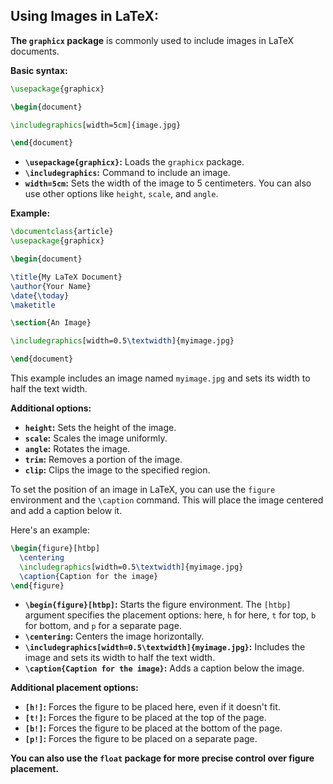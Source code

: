 ## Using Images in LaTeX:

**The `graphicx` package** is commonly used to include images in LaTeX documents.

**Basic syntax:**

```latex
\usepackage{graphicx}

\begin{document}

\includegraphics[width=5cm]{image.jpg}

\end{document}
```

* **`\usepackage{graphicx}`:** Loads the `graphicx` package.
* **`\includegraphics`:** Command to include an image.
* **`width=5cm`:** Sets the width of the image to 5 centimeters. You can also use other options like `height`, `scale`, and `angle`.

**Example:**

```latex
\documentclass{article}
\usepackage{graphicx}

\begin{document}

\title{My LaTeX Document}
\author{Your Name}
\date{\today}
\maketitle

\section{An Image}

\includegraphics[width=0.5\textwidth]{myimage.jpg}

\end{document}
```

This example includes an image named `myimage.jpg` and sets its width to half the text width.

**Additional options:**

* **`height`:** Sets the height of the image.
* **`scale`:** Scales the image uniformly.
* **`angle`:** Rotates the image.
* **`trim`:** Removes a portion of the image.
* **`clip`:** Clips the image to the specified region.

To set the position of an image in LaTeX, you can use the `figure` environment and the `\caption` command.
This will place the image centered and add a caption below it.

Here's an example:

```latex
\begin{figure}[htbp]
  \centering
  \includegraphics[width=0.5\textwidth]{myimage.jpg}
  \caption{Caption for the image}
\end{figure}
```

* **`\begin{figure}[htbp]`:** Starts the figure environment. The `[htbp]` argument specifies the placement options: here, `h` for here, `t` for top, `b` for bottom, and `p` for a separate page.
* **`\centering`:** Centers the image horizontally.
* **`\includegraphics[width=0.5\textwidth]{myimage.jpg}`:** Includes the image and sets its width to half the text width.
* **`\caption{Caption for the image}`:** Adds a caption below the image.

**Additional placement options:**

* **`[h!]`:** Forces the figure to be placed here, even if it doesn't fit.
* **`[t!]`:** Forces the figure to be placed at the top of the page.
* **`[b!]`:** Forces the figure to be placed at the bottom of the page.
* **`[p!]`:** Forces the figure to be placed on a separate page.

**You can also use the `float` package for more precise control over figure placement.**



